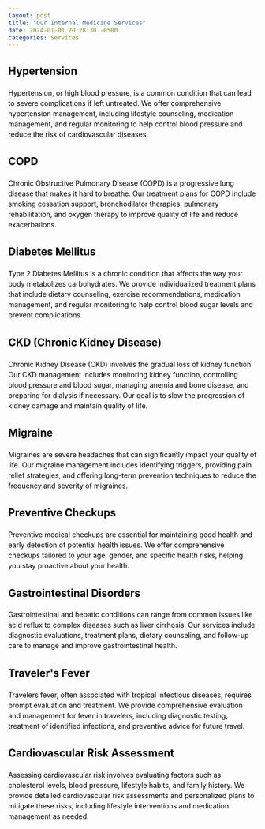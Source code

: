 ```yaml
---
layout: post
title: "Our Internal Medicine Services"
date: 2024-01-01 20:28:30 -0500
categories: Services
---
```


<div class="background-image" style="color: black; line-height: 1.5;">

  <h2 id="hypertension"><i class="fas fa-heartbeat"></i> Hypertension</h2>
  <p>Hypertension, or high blood pressure, is a common condition that can lead to severe complications if left untreated. We offer comprehensive hypertension management, including lifestyle counseling, medication management, and regular monitoring to help control blood pressure and reduce the risk of cardiovascular diseases.</p>

  <h2 id="copd"><i class="fas fa-lungs"></i> COPD</h2>
  <p>Chronic Obstructive Pulmonary Disease (COPD) is a progressive lung disease that makes it hard to breathe. Our treatment plans for COPD include smoking cessation support, bronchodilator therapies, pulmonary rehabilitation, and oxygen therapy to improve quality of life and reduce exacerbations.</p>

  <h2 id="diabetes"><i class="fas fa-syringe"></i> Diabetes Mellitus</h2>
  <p>Type 2 Diabetes Mellitus is a chronic condition that affects the way your body metabolizes carbohydrates. We provide individualized treatment plans that include dietary counseling, exercise recommendations, medication management, and regular monitoring to help control blood sugar levels and prevent complications.</p>

  <h2 id="ckd"><i class="fas fa-kidneys"></i> CKD (Chronic Kidney Disease)</h2>
  <p>Chronic Kidney Disease (CKD) involves the gradual loss of kidney function. Our CKD management includes monitoring kidney function, controlling blood pressure and blood sugar, managing anemia and bone disease, and preparing for dialysis if necessary. Our goal is to slow the progression of kidney damage and maintain quality of life.</p>

  <h2 id="migraine"><i class="fas fa-brain"></i> Migraine</h2>
  <p>Migraines are severe headaches that can significantly impact your quality of life. Our migraine management includes identifying triggers, providing pain relief strategies, and offering long-term prevention techniques to reduce the frequency and severity of migraines.</p>

  <h2 id="preventive-checkups"><i class="fas fa-stethoscope"></i> Preventive Checkups</h2>
  <p>Preventive medical checkups are essential for maintaining good health and early detection of potential health issues. We offer comprehensive checkups tailored to your age, gender, and specific health risks, helping you stay proactive about your health.</p>

  <h2 id="gastrointestinal-disorders"><i class="fas fa-stomach"></i> Gastrointestinal Disorders</h2>
  <p>Gastrointestinal and hepatic conditions can range from common issues like acid reflux to complex diseases such as liver cirrhosis. Our services include diagnostic evaluations, treatment plans, dietary counseling, and follow-up care to manage and improve gastrointestinal health.</p>

  <h2 id="travelers-fever"><i class="fas fa-globe"></i> Traveler's Fever</h2>
  <p>Travelers fever, often associated with tropical infectious diseases, requires prompt evaluation and treatment. We provide comprehensive evaluation and management for fever in travelers, including diagnostic testing, treatment of identified infections, and preventive advice for future travel.</p>

  <h2 id="cardiovascular-risk"><i class="fas fa-heart"></i> Cardiovascular Risk Assessment</h2>
  <p>Assessing cardiovascular risk involves evaluating factors such as cholesterol levels, blood pressure, lifestyle habits, and family history. We provide detailed cardiovascular risk assessments and personalized plans to mitigate these risks, including lifestyle interventions and medication management as needed.</p>

</div>
